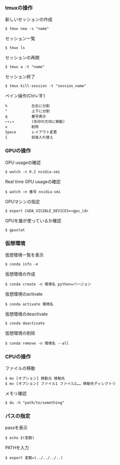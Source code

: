 ### tmuxの操作

新しいセッションの作成
```
$ tmux new -s "name"
```
セッション一覧
```
$ tmux ls
```
セッションの再開
```
$ tmux a -t "name"
```
セッション終了
```
$ tmux kill-session -t "session_name"
```

ペイン操作(Ctrl+'B')
```
%           左右に分割
"           上下に分割
q           番号表示
←↑↓→        (矢印の方向に移動)
x           削除
Space       レイアウト変更
{           前後入れ替え
```


### GPUの操作

GPU usageの確認
```
$ watch -n 0.2 nvidia-smi
```
Real time GPU usageの確認
```
$ watch –n 番号 nvidia-smi
```
GPUマシンの指定
```
$ export CUDA_VISIBLE_DEVICES=<gpu_id> 
```
GPUを誰が使っているか確認
```
$ gpustat
```

### 仮想環境

仮想環境一覧を表示
```
$ conda info -e
```
仮想環境の作成
```
$ conda create -n 環境名 python=バージョン
```
仮想環境のactivate
```
$ conda activate 環境名
```
仮想環境のdeactivate
```
$ conda deactivate
```
仮想環境の削除
```
$ conda remove -n 環境名 --all
```

### CPUの操作

ファイルの移動
```
$ mv [オプション] 移動元 移動先
$ mv [オプション] ファイル1 ファイル2…… 移動先ディレクトリ
```

メモリ確認
```
$ du -h "path/to/something"
```

### パスの指定

passを表示
```
$ echo $(変数)
```
PATHを入力
```
$ export 変数=(../../../..)
```
